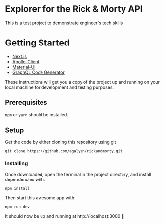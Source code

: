 # Explorer for the Rick & Morty API

This is a test project to demonstrate engineer's tech skills

# Getting Started

- [Next.js](https://nextjs.org/)
- [Apollo-Client](https://www.apollographql.com/docs/react/)
- [Material-UI](https://material-ui.com/)
- [GraphQL Code Generator](https://graphql-code-generator.com/)

These instructions will get you a copy of the project up and running on your local machine for development and testing purposes.

## Prerequisites

`npm` or `yarn` should be installed.

## Setup

Get the code by either cloning this repository using git

```
git clone https://github.com/agalyan/rickandmorty.git
```

### Installing

Once downloaded, open the terminal in the project directory, and install dependencies with:
```
npm install
```

Then start this awesome app with:

```
npm run dev
```

It should now be up and running at http://localhost:3000 🚀
